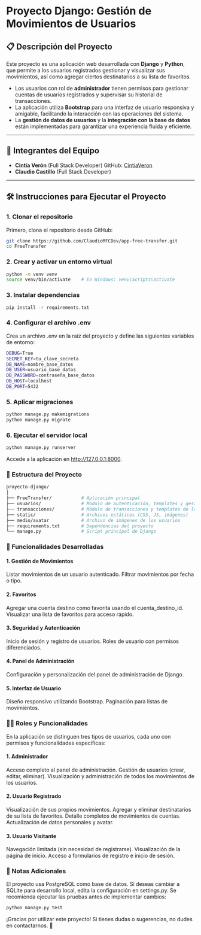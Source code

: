 # Proyecto Django: Gestión de Movimientos de Usuarios

## 📋 Descripción del Proyecto

Este proyecto es una aplicación web desarrollada con **Django** y **Python**, que permite a los usuarios registrados gestionar y visualizar sus movimientos, así como agregar ciertos destinatarios a su lista de favoritos.

- Los usuarios con rol de **administrador** tienen permisos para gestionar cuentas de usuarios registrados y supervisar su historial de transacciones.
- La aplicación utiliza **Bootstrap** para una interfaz de usuario responsiva y amigable, facilitando la interacción con las operaciones del sistema.
- La **gestión de datos de usuarios** y la **integración con la base de datos** están implementadas para garantizar una experiencia fluida y eficiente.


---

## 👥 Integrantes del Equipo

- **Cintia Verón** (Full Stack Developer)
 GitHub: [CintiaVeron](https://github.com/CintiaVeron)
- **Claudio Castillo** (Full Stack Developer)

---

## 🛠️ Instrucciones para Ejecutar el Proyecto

### 1. Clonar el repositorio

Primero, clona el repositorio desde GitHub:
```bash
git clone https://github.com/ClaudioMFCDev/app-free-transfer.git
cd FreeTransfer
```

### 2. Crear y activar un entorno virtual

```bash
python -m venv venv
source venv/bin/activate    # En Windows: venv\Scripts\activate
```

### 3. Instalar dependencias

```bash
pip install -r requirements.txt
```

### 4. Configurar el archivo .env
Crea un archivo .env en la raíz del proyecto y define las siguientes variables de entorno:

```bash
DEBUG=True
SECRET_KEY=tu_clave_secreta
DB_NAME=nombre_base_datos
DB_USER=usuario_base_datos
DB_PASSWORD=contraseña_base_datos
DB_HOST=localhost
DB_PORT=5432

```

### 5. Aplicar migraciones

```bash
python manage.py makemigrations
python manage.py migrate

```

### 6. Ejecutar el servidor local

```bash
python manage.py runserver
```
Accede a la aplicación en http://127.0.0.1:8000.

### 📂 Estructura del Proyecto

```bash
proyecto-django/
│
├── FreeTransfer/           # Aplicación principal
├── usuarios/               # Módulo de autenticación, templates y gestión de usuarios
├── transacciones/          # Módulo de transacciones y templates de las cuentas de usuarios
├── static/                 # Archivos estáticos (CSS, JS, imágenes)
├── medio/avatar            # Archivo de imágenes de los usuarios
├── requirements.txt        # Dependencias del proyecto
└── manage.py               # Script principal de Django
```

### 🧩 Funcionalidades Desarrolladas

#### 1. Gestión de Movimientos
Listar movimientos de un usuario autenticado.
Filtrar movimientos por fecha o tipo.
#### 2. Favoritos
Agregar una cuenta destino como favorita usando el cuenta_destino_id.
Visualizar una lista de favoritos para acceso rápido.
#### 3. Seguridad y Autenticación
Inicio de sesión y registro de usuarios.
Roles de usuario con permisos diferenciados.
#### 4. Panel de Administración
Configuración y personalización del panel de administración de Django.
#### 5. Interfaz de Usuario
Diseño responsivo utilizando Bootstrap.
Paginación para listas de movimientos.

### 🧑‍💻 Roles y Funcionalidades
En la aplicación se distinguen tres tipos de usuarios, cada uno con permisos y funcionalidades específicas:

#### 1. Administrador
Acceso completo al panel de administración.
Gestión de usuarios (crear, editar, eliminar).
Visualización y administración de todos los movimientos de los usuarios.
#### 2. Usuario Registrado
Visualización de sus propios movimientos.
Agregar y eliminar destinatarios de su lista de favoritos.
Detalle completos de movimientos de cuentas.
Actualización de datos personales y avatar.
#### 3. Usuario Visitante
Navegación limitada (sin necesidad de registrarse).
Visualización de la página de inicio.
Acceso a formularios de registro e inicio de sesión.

### 📝 Notas Adicionales
El proyecto usa PostgreSQL como base de datos. Si deseas cambiar a SQLite para desarrollo local, edita la configuración en settings.py.
Se recomienda ejecutar las pruebas antes de implementar cambios:
```bash
python manage.py test
```

¡Gracias por utilizar este proyecto! Si tienes dudas o sugerencias, no dudes en contactarnos. 🚀



